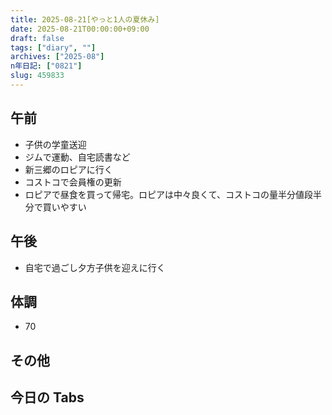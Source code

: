 ```yaml
---
title: 2025-08-21[やっと1人の夏休み]
date: 2025-08-21T00:00:00+09:00
draft: false
tags: ["diary", ""]
archives: ["2025-08"]
n年日記: ["0821"]
slug: 459833
---
```


## 午前

- 子供の学童送迎
- ジムで運動、自宅読書など
- 新三郷のロピアに行く
- コストコで会員権の更新
- ロピアで昼食を買って帰宅。ロピアは中々良くて、コストコの量半分値段半分で買いやすい

## 午後

- 自宅で過ごし夕方子供を迎えに行く

## 体調

- 70

## その他

## 今日の Tabs
